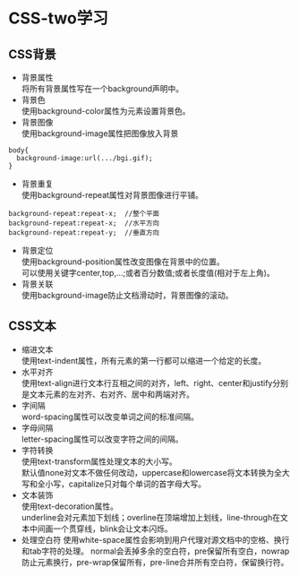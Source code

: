 # CSS-two学习
## CSS背景
- 背景属性  
将所有背景属性写在一个background声明中。
- 背景色  
使用background-color属性为元素设置背景色。
- 背景图像  
使用background-image属性把图像放入背景
```
body{
  background-image:url(.../bgi.gif);
}
```
- 背景重复  
使用background-repeat属性对背景图像进行平铺。
```
background-repeat:repeat-x;  //整个平面
background-repeat:repeat-x;  //水平方向
background-repeat:repeat-y;  //垂直方向
```
- 背景定位  
使用background-position属性改变图像在背景中的位置。  
可以使用关键字center,top,...;或者百分数值;或者长度值(相对于左上角)。
- 背景关联  
使用background-image防止文档滑动时，背景图像的滚动。
## CSS文本
- 缩进文本  
使用text-indent属性，所有元素的第一行都可以缩进一个给定的长度。
- 水平对齐  
使用text-align进行文本行互相之间的对齐，left、right、center和justify分别是文本元素的左对齐、右对齐、居中和两端对齐。
- 字间隔  
word-spacing属性可以改变单词之间的标准间隔。
- 字母间隔  
letter-spacing属性可以改变字符之间的间隔。
- 字符转换  
使用text-transform属性处理文本的大小写。  
默认值none对文本不做任何改动，uppercase和lowercase将文本转换为全大写和全小写，capitalize只对每个单词的首字母大写。
- 文本装饰  
使用text-decoration属性。  
underline会对元素加下划线；overline在顶端增加上划线，line-through在文本中间画一个贯穿线，blink会让文本闪烁。
- 处理空白符
使用white-space属性会影响到用户代理对源文档中的空格、换行和tab字符的处理。
normal会丢掉多余的空白符，pre保留所有空白，nowrap防止元素换行，pre-wrap保留所有，pre-line合并所有空白符，保留换行符。
